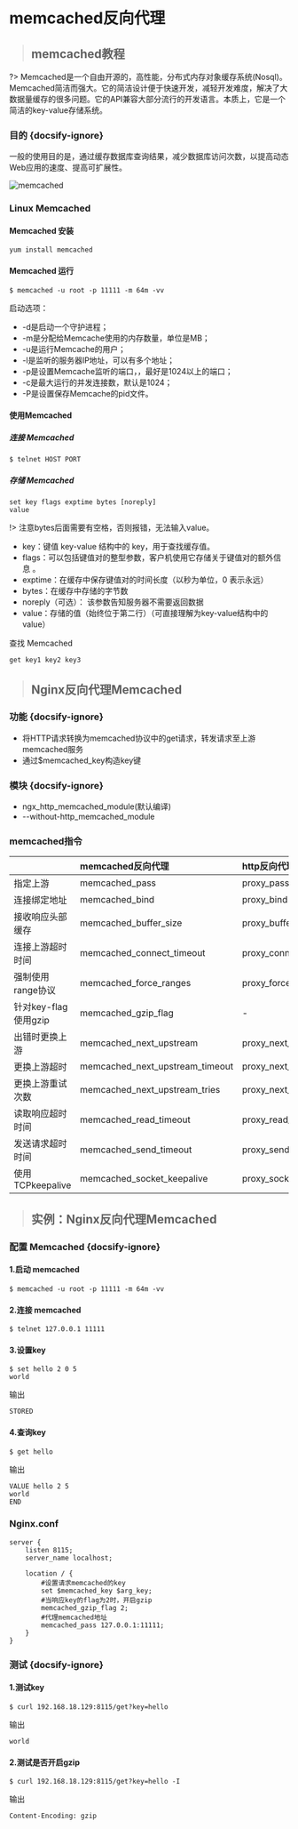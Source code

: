 # memcached反向代理

> ## memcached教程

?> Memcached是一个自由开源的，高性能，分布式内存对象缓存系统(Nosql)。Memcached简洁而强大。它的简洁设计便于快速开发，减轻开发难度，解决了大数据量缓存的很多问题。它的API兼容大部分流行的开发语言。本质上，它是一个简洁的key-value存储系统。

### 目的 {docsify-ignore}

一般的使用目的是，通过缓存数据库查询结果，减少数据库访问次数，以提高动态Web应用的速度、提高可扩展性。

![memcached](http://www.runoob.com/wp-content/uploads/2015/08/web_6.jpg)

### Linux Memcached

#### Memcached 安装

`yum install memcached`

#### Memcached 运行

`$ memcached -u root -p 11111 -m 64m -vv`

启动选项：
- -d是启动一个守护进程；
- -m是分配给Memcache使用的内存数量，单位是MB；
- -u是运行Memcache的用户；
- -l是监听的服务器IP地址，可以有多个地址；
- -p是设置Memcache监听的端口，，最好是1024以上的端口；
- -c是最大运行的并发连接数，默认是1024；
- -P是设置保存Memcache的pid文件。

#### 使用Memcached

##### 连接 Memcached

`$ telnet HOST PORT`

##### 存储 Memcached

`set key flags exptime bytes [noreply] `  
`value`

!> 注意bytes后面需要有空格，否则报错，无法输入value。

- key：键值 key-value 结构中的 key，用于查找缓存值。
- flags：可以包括键值对的整型参数，客户机使用它存储关于键值对的额外信息 。
- exptime：在缓存中保存键值对的时间长度（以秒为单位，0 表示永远）
- bytes：在缓存中存储的字节数
- noreply（可选）： 该参数告知服务器不需要返回数据
- value：存储的值（始终位于第二行）（可直接理解为key-value结构中的value）

查找 Memcached

`get key1 key2 key3`

> ## Nginx反向代理Memcached

### 功能  {docsify-ignore}

- 将HTTP请求转换为memcached协议中的get请求，转发请求至上游memcached服务
- 通过$memcached_key构造key键

### 模块  {docsify-ignore}

- ngx_http_memcached_module(默认编译)
- --without-http_memcached_module

### memcached指令

|                      | memcached反向代理               | http反向代理                |
| :------------------- | :------------------------------ | :-------------------------- |
| 指定上游             | memcached_pass                  | proxy_pass                  |
| 连接绑定地址         | memcached_bind                  | proxy_bind                  |
| 接收响应头部缓存     | memcached_buffer_size           | proxy_buffer_size           |
| 连接上游超时时间     | memcached_connect_timeout       | proxy_connect_timeout       |
| 强制使用range协议    | memcached_force_ranges          | proxy_force_ranges          |
| 针对key-flag使用gzip | memcached_gzip_flag             | -                           |
| 出错时更换上游       | memcached_next_upstream         | proxy_next_upstream         |
| 更换上游超时         | memcached_next_upstream_timeout | proxy_next_upstream_timeout |
| 更换上游重试次数     | memcached_next_upstream_tries   | proxy_next_upstream_tries   |
| 读取响应超时时间     | memcached_read_timeout          | proxy_read_timeout          |
| 发送请求超时时间     | memcached_send_timeout          | proxy_send_timeout          |
| 使用TCPkeepalive     | memcached_socket_keepalive      | proxy_socket_keepalive      |

> ## 实例：Nginx反向代理Memcached

### 配置 Memcached  {docsify-ignore}

#### 1.启动 memcached

`$ memcached -u root -p 11111 -m 64m -vv`  

#### 2.连接 memcached

`$ telnet 127.0.0.1 11111`

#### 3.设置key

`$ set hello 2 0 5 `  
`world`

输出

    STORED

#### 4.查询key

`$ get hello`

输出

    VALUE hello 2 5
    world
    END

### Nginx.conf

```nginx
server {
    listen 8115;
    server_name localhost;
    
    location / {
        #设置请求memcached的key
        set $memcached_key $arg_key;
        #当响应key的flag为2时，开启gzip
        memcached_gzip_flag 2;
        #代理memcached地址
        memcached_pass 127.0.0.1:11111;
    }
}
```
### 测试  {docsify-ignore}

#### 1.测试key

`$ curl 192.168.18.129:8115/get?key=hello`

输出

    world

#### 2.测试是否开启gzip

`$ curl 192.168.18.129:8115/get?key=hello -I`

输出

    Content-Encoding: gzip